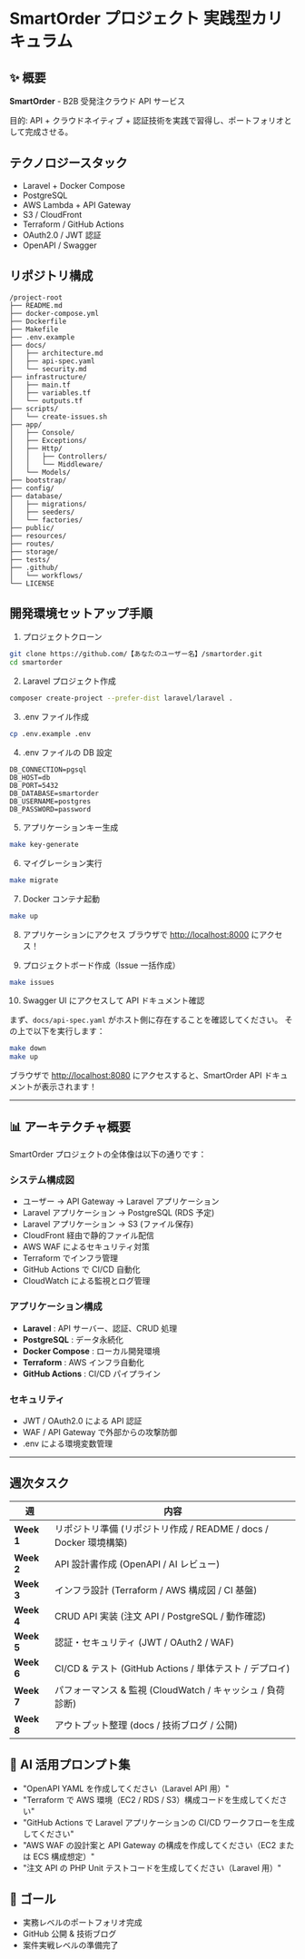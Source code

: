 # SmartOrder プロジェクト 実践型カリキュラム

## ✨ 概要
**SmartOrder** - B2B 受発注クラウド API サービス

目的: API + クラウドネイティブ + 認証技術を実践で習得し、ポートフォリオとして完成させる。

## テクノロジースタック
- Laravel + Docker Compose
- PostgreSQL
- AWS Lambda + API Gateway
- S3 / CloudFront
- Terraform / GitHub Actions
- OAuth2.0 / JWT 認証
- OpenAPI / Swagger

## リポジトリ構成
```
/project-root
├── README.md
├── docker-compose.yml
├── Dockerfile
├── Makefile
├── .env.example
├── docs/
│   ├── architecture.md
│   ├── api-spec.yaml
│   └── security.md
├── infrastructure/
│   ├── main.tf
│   ├── variables.tf
│   └── outputs.tf
├── scripts/
│   └── create-issues.sh
├── app/
│   ├── Console/
│   ├── Exceptions/
│   ├── Http/
│   │   ├── Controllers/
│   │   └── Middleware/
│   └── Models/
├── bootstrap/
├── config/
├── database/
│   ├── migrations/
│   ├── seeders/
│   └── factories/
├── public/
├── resources/
├── routes/
├── storage/
├── tests/
├── .github/
│   └── workflows/
└── LICENSE
```

## 開発環境セットアップ手順

1. プロジェクトクローン
```bash
git clone https://github.com/【あなたのユーザー名】/smartorder.git
cd smartorder
```

2. Laravel プロジェクト作成
```bash
composer create-project --prefer-dist laravel/laravel .
```

3. .env ファイル作成
```bash
cp .env.example .env
```

4. .env ファイルの DB 設定
```
DB_CONNECTION=pgsql
DB_HOST=db
DB_PORT=5432
DB_DATABASE=smartorder
DB_USERNAME=postgres
DB_PASSWORD=password
```

5. アプリケーションキー生成
```bash
make key-generate
```

6. マイグレーション実行
```bash
make migrate
```

7. Docker コンテナ起動
```bash
make up
```

8. アプリケーションにアクセス
ブラウザで [http://localhost:8000](http://localhost:8000) にアクセス！

9. プロジェクトボード作成（Issue 一括作成）
```bash
make issues
```

10. Swagger UI にアクセスして API ドキュメント確認

まず、`docs/api-spec.yaml` がホスト側に存在することを確認してください。
その上で以下を実行します：

```bash
make down
make up
```

ブラウザで [http://localhost:8080](http://localhost:8080) にアクセスすると、SmartOrder API ドキュメントが表示されます！

---

## 📊 アーキテクチャ概要

SmartOrder プロジェクトの全体像は以下の通りです：

### システム構成図
- ユーザー → API Gateway → Laravel アプリケーション
- Laravel アプリケーション → PostgreSQL (RDS 予定)
- Laravel アプリケーション → S3 (ファイル保存)
- CloudFront 経由で静的ファイル配信
- AWS WAF によるセキュリティ対策
- Terraform でインフラ管理
- GitHub Actions で CI/CD 自動化
- CloudWatch による監視とログ管理

### アプリケーション構成
- **Laravel** : API サーバー、認証、CRUD 処理
- **PostgreSQL** : データ永続化
- **Docker Compose** : ローカル開発環境
- **Terraform** : AWS インフラ自動化
- **GitHub Actions** : CI/CD パイプライン

### セキュリティ
- JWT / OAuth2.0 による API 認証
- WAF / API Gateway で外部からの攻撃防御
- .env による環境変数管理

---

## 週次タスク

| 週 | 内容 |
|---|---|
| **Week 1** | リポジトリ準備 (リポジトリ作成 / README / docs / Docker 環境構築) |
| **Week 2** | API 設計書作成 (OpenAPI / AI レビュー) |
| **Week 3** | インフラ設計 (Terraform / AWS 構成図 / CI 基盤) |
| **Week 4** | CRUD API 実装 (注文 API / PostgreSQL / 動作確認) |
| **Week 5** | 認証・セキュリティ (JWT / OAuth2 / WAF) |
| **Week 6** | CI/CD & テスト (GitHub Actions / 単体テスト / デプロイ) |
| **Week 7** | パフォーマンス & 監視 (CloudWatch / キャッシュ / 負荷診断) |
| **Week 8** | アウトプット整理 (docs / 技術ブログ / 公開) |

## 🤖 AI 活用プロンプト集
- "OpenAPI YAML を作成してください（Laravel API 用）"
- "Terraform で AWS 環境（EC2 / RDS / S3）構成コードを生成してください"
- "GitHub Actions で Laravel アプリケーションの CI/CD ワークフローを生成してください"
- "AWS WAF の設計案と API Gateway の構成を作成してください（EC2 または ECS 構成想定）"
- "注文 API の PHP Unit テストコードを生成してください（Laravel 用）"

## 🌟 ゴール
- 実務レベルのポートフォリオ完成
- GitHub 公開 & 技術ブログ
- 案件実戦レベルの準備完了
